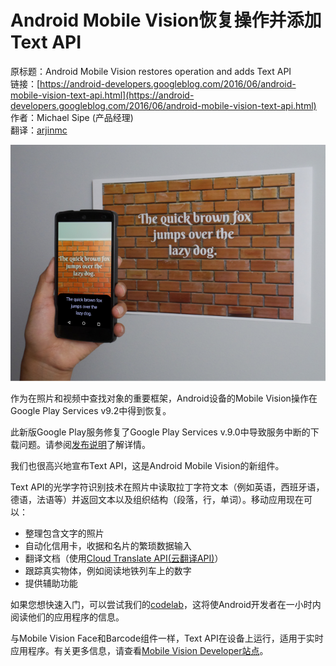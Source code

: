 # Android Mobile Vision恢复操作并添加Text API

原标题：Android Mobile Vision restores operation and adds Text API  
链接：[https://android-developers.googleblog.com/2016/06/android-mobile-vision-text-api.html](https://android-developers.googleblog.com/2016/06/android-mobile-vision-text-api.html)  
作者：Michael Sipe (产品经理)  
翻译：[arjinmc](https://github.com/arjinmc)  

![img](../images/2016.6.27.vision.png)  

作为在照片和视频中查找对象的重要框架，Android设备的Mobile Vision操作在Google Play Services v9.2中得到恢复。

此新版Google Play服务修复了Google Play Services v.9.0中导致服务中断的下载问题。请参阅[发布说明](https://developers.google.com/vision/release-notes)了解详情。

我们也很高兴地宣布Text API，这是Android Mobile Vision的新组件。

Text API的光学字符识别技术在照片中读取拉丁字符文本（例如英语，西班牙语，德语，法语等）并返回文本以及组织结构（段落，行，单词）。移动应用现在可以：

* 整理包含文字的照片
* 自动化信用卡，收据和名片的繁琐数据输入
* 翻译文档（使用[Cloud Translate API(云翻译API)](https://cloud.google.com/translate/)）
* 跟踪真实物体，例如阅读地铁列车上的数字
* 提供辅助功能

如果您想快速入门，可以尝试我们的[codelab](https://g.co/codelabs/mobile-vision-ocr)，这将使Android开发者在一小时内阅读他们的应用程序的信息。

与Mobile Vision Face和Barcode组件一样，Text API在设备上运行，适用于实时应用程序。有关更多信息，请查看[Mobile Vision Developer站点](https://developers.google.com/vision/)。